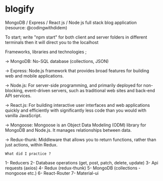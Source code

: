 # blogify
MongoDB / Express / React js / Node js full stack blog application (resource: @codingwithdidem)

To start;
write "npm start" for both client and server folders in different terminals then it will direct you to the localhost

Frameworks, libraries and technologies ;

-> MongoDB: No-SQL database (collections, JSON)

-> Express: Node.js framework that provides broad features for building web and mobile applications.

-> Node.js: For server-side programming, and primarily deployed for non-blocking, event-driven servers, such as traditional web sites and back-end API services.

-> React.js: For building interactive user interfaces and web applications quickly and efficiently with significantly less code than you would with vanilla JavaScript.

-> Mongoose: Mongoose is an Object Data Modeling (ODM) library for MongoDB and Node.js. It manages relationships between data.

-> Redux-thunk: Middleware that allows you to return functions, rather than just actions, within Redux.

    What did I practice ?
1- Reducers
2- Database operations (get, post, patch, delete, update)
3- Api requests (axios)
4- Redux (redux-thunk)
5- MongoDB (collections - mongoose etc.)
6- React-Router
7- Material-ui 
